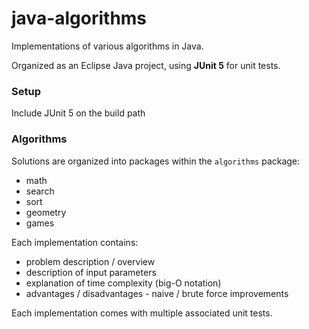 # java-algorithms
Implementations of various algorithms in Java.

Organized as an Eclipse Java project, using **JUnit 5** for unit tests.

### Setup
Include JUnit 5 on the build path


### Algorithms
Solutions are organized into packages within the `algorithms` package:
* math
* search
* sort
* geometry
* games

Each implementation contains:
* problem description / overview
* description of input parameters
* explanation of time complexity (big-O notation)
* advantages / disadvantages - naive / brute force improvements

Each implementation comes with multiple associated unit tests.
